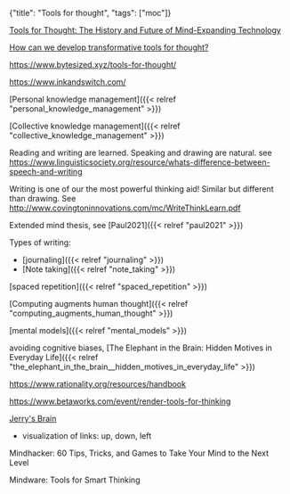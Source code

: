 {"title": "Tools for thought", "tags": ["moc"]}

[Tools for Thought: The History and Future of Mind-Expanding Technology](https://www.rheingold.com/texts/tft/)

[How can we develop transformative tools for thought?](https://numinous.productions/ttft/)

https://www.bytesized.xyz/tools-for-thought/

https://www.inkandswitch.com/

[Personal knowledge management]({{< relref "personal_knowledge_management" >}})

[Collective knowledge management]({{< relref "collective_knowledge_management" >}})

Reading and writing are learned. Speaking and drawing are natural.
see https://www.linguisticsociety.org/resource/whats-difference-between-speech-and-writing

Writing is one of our the most powerful thinking aid! Similar but different than drawing.
See http://www.covingtoninnovations.com/mc/WriteThinkLearn.pdf

Extended mind thesis, see [Paul2021]({{< relref "paul2021" >}})

Types of writing:
* [journaling]({{< relref "journaling" >}})
* [Note taking]({{< relref "note_taking" >}})

[spaced repetition]({{< relref "spaced_repetition" >}})

[Computing augments human thought]({{< relref "computing_augments_human_thought" >}})

[mental models]({{< relref "mental_models" >}})

avoiding cognitive biases, [The Elephant in the Brain: Hidden Motives in Everyday Life]({{< relref "the_elephant_in_the_brain__hidden_motives_in_everyday_life" >}})

https://www.rationality.org/resources/handbook

https://www.betaworks.com/event/render-tools-for-thinking

[Jerry's Brain](https://www.jerrysbrain.com/welcome)
* visualization of links: up, down, left

Mindhacker: 60 Tips, Tricks, and Games to Take Your Mind to the Next Level

Mindware: Tools for Smart Thinking

